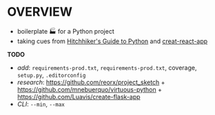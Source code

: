 # OVERVIEW

* boilerplate 🏭 for a Python project
* taking cues from [Hitchhiker's Guide to Python](https://docs.python-guide.org/) and [creat-react-app](https://github.com/facebook/create-react-app)

__TODO__

* _add_: `requirements-prod.txt`, `requirements-prod.txt`, coverage, `setup.py`, `.editorconfig`
* _research_: https://github.com/reorx/project_sketch + https://github.com/mnebuerquo/virtuous-python + https://github.com/Luavis/create-flask-app
* _CLI_: `--min`, `--max`
